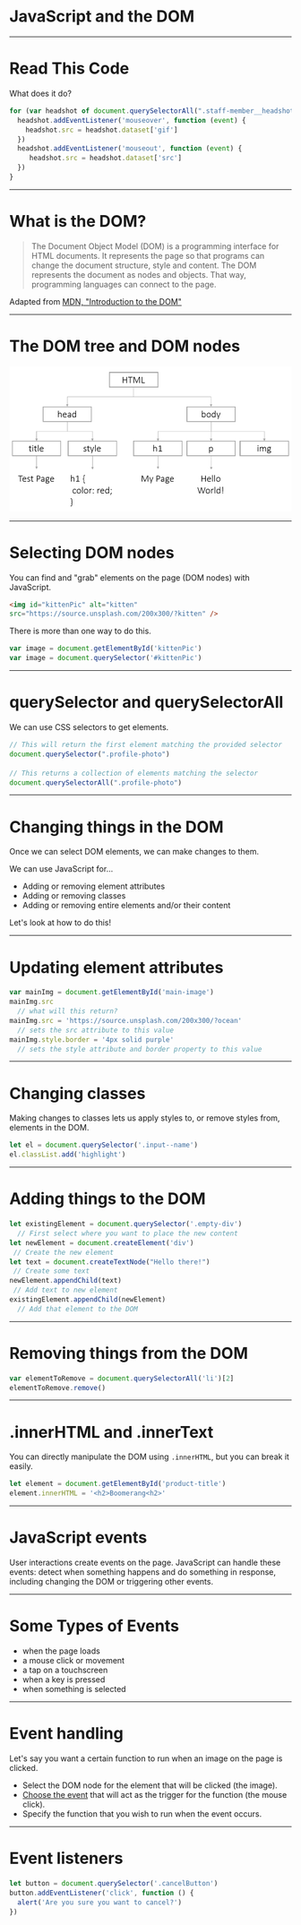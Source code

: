 # JavaScript and the DOM

---

# Read This Code

What does it do?

```js
for (var headshot of document.querySelectorAll(".staff-member__headshot")) {
  headshot.addEventListener('mouseover', function (event) {
    headshot.src = headshot.dataset['gif']
  })
  headshot.addEventListener('mouseout', function (event) {
     headshot.src = headshot.dataset['src']
  })
}
```

---

# What is the DOM?

> The Document Object Model (DOM) is a programming interface for HTML documents. It represents the page so that programs can change the document structure, style and content. The DOM represents the document as nodes and objects. That way, programming languages can connect to the page.

Adapted from [MDN, "Introduction to the DOM"](https://developer.mozilla.org/en-US/docs/Web/API/Document_Object_Model/Introduction)

---

# The DOM tree and DOM nodes

![inline](dom-tree.png)

---

# Selecting DOM nodes

You can find and "grab" elements on the page (DOM nodes) with JavaScript.

```html
<img id="kittenPic" alt="kitten"
src="https://source.unsplash.com/200x300/?kitten" />
```

There is more than one way to do this.

```js
var image = document.getElementById('kittenPic')
var image = document.querySelector('#kittenPic')
```

---

# querySelector and querySelectorAll

We can use CSS selectors to get elements.

```js
// This will return the first element matching the provided selector
document.querySelector(".profile-photo")

// This returns a collection of elements matching the selector
document.querySelectorAll(".profile-photo")
```

---

# Changing things in the DOM

Once we can select DOM elements, we can make changes to them.

We can use JavaScript for...

- Adding or removing element attributes
- Adding or removing classes
- Adding or removing entire elements and/or their content

Let's look at how to do this!

---

# Updating element attributes

```js
var mainImg = document.getElementById('main-image')
mainImg.src
  // what will this return?
mainImg.src = 'https://source.unsplash.com/200x300/?ocean'
  // sets the src attribute to this value
mainImg.style.border = '4px solid purple'
  // sets the style attribute and border property to this value
```

---

# Changing classes

Making changes to classes lets us apply styles to, or remove styles from, elements in the DOM.

```js
let el = document.querySelector('.input--name')
el.classList.add('highlight')
```

---

# Adding things to the DOM

```js
let existingElement = document.querySelector('.empty-div')
  // First select where you want to place the new content
let newElement = document.createElement('div')
 // Create the new element
let text = document.createTextNode("Hello there!")
 // Create some text
newElement.appendChild(text)
 // Add text to new element
existingElement.appendChild(newElement)
  // Add that element to the DOM
```

---

# Removing things from the DOM

```js
var elementToRemove = document.querySelectorAll('li')[2]
elementToRemove.remove()
```

---

# .innerHTML and .innerText

You can directly manipulate the DOM using `.innerHTML`, but you can break it easily.

```js
let element = document.getElementById('product-title')
element.innerHTML = '<h2>Boomerang<h2>'
```

---

# JavaScript events

User interactions create events on the page. JavaScript can handle these events: detect when something happens and do something in response, including changing the DOM or triggering other events.

---

# Some Types of Events

- when the page loads
- a mouse click or movement
- a tap on a touchscreen
- when a key is pressed
- when something is selected

---

# Event handling

Let's say you want a certain function to run when an image on the page is clicked.

* Select the DOM node for the element that will be clicked (the image).
* [Choose the event](https://developer.mozilla.org/en-US/docs/Web/Events) that will act as the trigger for the function (the mouse click).
* Specify the function that you wish to run when the event occurs.

---

# Event listeners

```js
let button = document.querySelector('.cancelButton')
button.addEventListener('click', function () {
  alert('Are you sure you want to cancel?')
})
```
